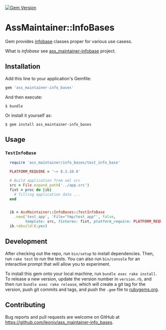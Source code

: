 [![Gem Version](https://badge.fury.io/rb/ass_maintainer-info_bases.svg)](https://badge.fury.io/rb/ass_maintainer-info_bases)
# AssMaintainer::InfoBases

Gem provides [infobase](https://github.com/leoniv/ass_maintainer-info_base)
classes proper for various use casess.

What is _infobase_ see
[ass_maintainer-infobase](https://github.com/leoniv/ass_maintainer-info_base)
project.

## Installation

Add this line to your application's Gemfile:

```ruby
gem 'ass_maintainer-info_bases'
```

And then execute:

    $ bundle

Or install it yourself as:

    $ gem install ass_maintainer-info_bases

## Usage

### `TestInfoBase`

```ruby
  require 'ass_maintainer/info_bases/test_info_base'

  PLATFORM_REQUIRE = '~> 8.3.10.0'

  # Build application from xml src
  src = File.expand_path('../app.src')
  fixt = proc do |ib|
    # filling application data ...
  end


  ib = AssMaintainer::InfoBases::TestInfoBase
    .new('test_app', 'File="tmp/test_app"', false,
         template: src, fixtures: fixt, platform_require: PLATFORM_REQUIRE)
  ib.rebuild!(:yes)

```

## Development

After checking out the repo, run `bin/setup` to install dependencies. Then, run `rake test` to run the tests. You can also run `bin/console` for an interactive prompt that will allow you to experiment.

To install this gem onto your local machine, run `bundle exec rake install`. To release a new version, update the version number in `version.rb`, and then run `bundle exec rake release`, which will create a git tag for the version, push git commits and tags, and push the `.gem` file to [rubygems.org](https://rubygems.org).

## Contributing

Bug reports and pull requests are welcome on GitHub at https://github.com/leoniv/ass_maintainer-info_bases.
